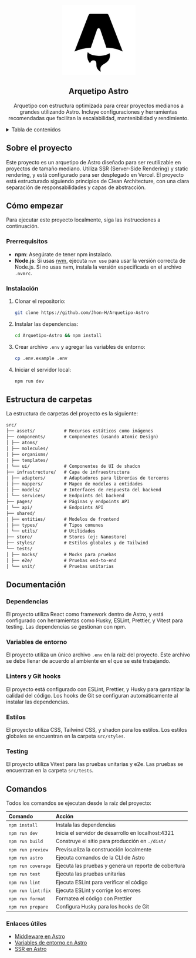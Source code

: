 <div align="center">
  <div>
    <img src="./public/favicon.svg" alt="Logo" width="200" height="190">
  <h2 align="center">Arquetipo Astro</h2>
  </div>

  <p align="center"> 
    Arquetipo con estructura optimizada para crear proyectos medianos a grandes utilizando Astro. Incluye configuraciones y herramientas recomendadas que facilitan la escalabilidad, mantenibilidad y rendimiento.
    <br />
  </p>
</div>

<details>
  <summary>Tabla de contenidos</summary>
  <ol>
    <li>
      <a href="#sobre-el-proyecto">Sobre el proyecto</a>
    </li>
    <li>
      <a href="#cómo-empezar">Cómo empezar</a>
      <ul>
        <li><a href="#prerrequisitos">Prerrequisitos</a></li>
        <li><a href="#instalación">Instalación</a></li>
      </ul>
    </li>
    <li><a href="#estructura-de-carpetas">Estructura de carpetas</a></li>
    <li>
      <a href="#documentación">Documentación</a>
      <ul>
        <li><a href="#dependencias">Dependencias</a></li>
        <li><a href="#variables-de-entorno">Variables de entorno</a></li>
        <li><a href="#linters-y-git-hooks">Linters y Git hooks</a></li>
        <li><a href="#estilos">Estilos</a></li>
        <li><a href="#testing">Testing</a></li>
      </ul>
    </li>
    <li><a href="#comandos">Comandos</a></li>
  </ol>
</details>

<!-- SOBRE EL PROYECTO -->

## Sobre el proyecto

Este proyecto es un arquetipo de Astro diseñado para ser reutilizable en proyectos de tamaño mediano. Utiliza SSR (Server-Side Rendering) y static rendering, y está configurado para ser desplegado en Vercel. El proyecto está estructurado siguiendo principios de Clean Architecture, con una clara separación de responsabilidades y capas de abstracción.

## Cómo empezar

Para ejecutar este proyecto localmente, siga las instrucciones a continuación.

### Prerrequisitos

- **npm**: Asegúrate de tener npm instalado.
- **Node.js**: Si usas [nvm](https://github.com/nvm-sh/nvm), ejecuta `nvm use` para usar la versión correcta de Node.js. Si no usas nvm, instala la versión especificada en el archivo `.nvmrc`.

### Instalación

1. Clonar el repositorio:

   ```sh
   git clone https://github.com/Jhon-H/Arquetipo-Astro
   ```

2. Instalar las dependencias:

   ```sh
   cd Arquetipo-Astro && npm install
   ```

3. Crear archivo `.env` y agregar las variables de entorno:

   ```sh
   cp .env.example .env
   ```

4. Iniciar el servidor local:
   ```sh
   npm run dev
   ```

## Estructura de carpetas

La estructura de carpetas del proyecto es la siguiente:

```
src/
├── assets/           # Recursos estáticos como imágenes
├── components/       # Componentes (usando Atomic Design)
│ ├── atoms/
│ ├── molecules/
│ ├── organisms/
│ ├── templates/
│ └── ui/             # Componentes de UI de shadcn
├── infrastructure/   # Capa de infraestructura
│ ├── adapters/       # Adaptadores para librerías de terceros
│ ├── mappers/        # Mapeo de modelos a entidades
│ ├── models/         # Interfaces de respuesta del backend
│ └── services/       # Endpoints del backend
├── pages/            # Páginas y endpoints API
│ └── api/            # Endpoints API
├── shared/
│ ├── entities/       # Modelos de frontend
│ ├── types/          # Tipos comunes
│ └── utils/          # Utilidades
├── store/            # Stores (ej: Nanostore)
├── styles/           # Estilos globales y de Tailwind
└── tests/
│ ├── mocks/          # Mocks para pruebas
│ ├── e2e/            # Pruebas end-to-end
│ └── unit/           # Pruebas unitarias
```

## Documentación

### Dependencias

El proyecto utiliza React como framework dentro de Astro, y está configurado con herramientas como Husky, ESLint, Prettier, y Vitest para testing. Las dependencias se gestionan con npm.

### Variables de entorno

El proyecto utiliza un único archivo `.env` en la raíz del proyecto. Este archivo se debe llenar de acuerdo al ambiente en el que se esté trabajando.

### Linters y Git hooks

El proyecto está configurado con ESLint, Prettier, y Husky para garantizar la calidad del código. Los hooks de Git se configuran automáticamente al instalar las dependencias.

### Estilos

El proyecto utiliza CSS, Tailwind CSS, y shadcn para los estilos. Los estilos globales se encuentran en la carpeta `src/styles`.

### Testing

El proyecto utiliza Vitest para las pruebas unitarias y e2e. Las pruebas se encuentran en la carpeta `src/tests`.

## Comandos

Todos los comandos se ejecutan desde la raíz del proyecto:

| Comando            | Acción                                               |
| :----------------- | :--------------------------------------------------- |
| `npm install`      | Instala las dependencias                             |
| `npm run dev`      | Inicia el servidor de desarrollo en localhost:4321   |
| `npm run build`    | Construye el sitio para producción en `./dist/`      |
| `npm run preview`  | Previsualiza la construcción localmente              |
| `npm run astro`    | Ejecuta comandos de la CLI de Astro                  |
| `npm run coverage` | Ejecuta las pruebas y genera un reporte de cobertura |
| `npm run test`     | Ejecuta las pruebas unitarias                        |
| `npm run lint`     | Ejecuta ESLint para verificar el código              |
| `npm run lint:fix` | Ejecuta ESLint y corrige los errores                 |
| `npm run format`   | Formatea el código con Prettier                      |
| `npm run prepare`  | Configura Husky para los hooks de Git                |

### Enlaces útiles

- [Middleware en Astro](https://docs.astro.build/en/guides/middleware/)
- [Variables de entorno en Astro](https://docs.astro.build/en/guides/environment-variables/)
- [SSR en Astro](https://docs.astro.build/en/guides/server-side-rendering/)
